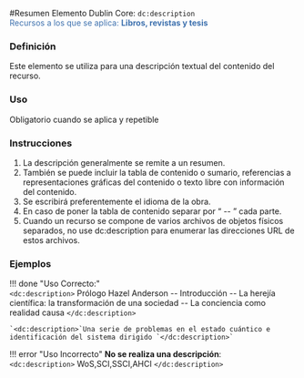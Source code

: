 #Resumen
Elemento Dublin Core: `dc:description`  
<span style="color:#3F72AF">Recursos a los que se aplica: __Libros, revistas y tesis__ </span>

### __Definición__
Este elemento se utiliza para una descripción textual del contenido del recurso. 

### __Uso__
Obligatorio cuando se aplica y repetible  

### __Instrucciones__  
1. La descripción generalmente se remite a un resumen. 
2. También se puede incluir la tabla de contenido o sumario, referencias a representaciones gráficas del contenido o texto libre con información del contenido. 
3. Se escribirá preferentemente el idioma de la obra. 
4. En caso de poner la tabla de contenido separar por “ -- ” cada parte.
5. Cuando un recurso se compone de varios archivos de objetos físicos separados, no use dc:description para enumerar las direcciones URL de estos archivos. 

### __Ejemplos__

!!! done "Uso Correcto:"  
    `<dc:description>` Prólogo Hazel Anderson -- Introducción -- La herejía científica:  la transformación  de  una  sociedad --  La  conciencia  como  realidad causa `</dc:description>`   
      
    `<dc:description>`Una serie de problemas en el estado cuántico e identificación del sistema dirigido `</dc:description>`

!!! error "Uso Incorrecto"
    **No se realiza una descripción**:  
    `<dc:description>` WoS,SCI,SSCI,AHCI `</dc:description>`
